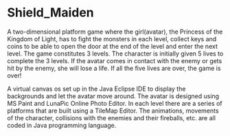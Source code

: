 # Shield_Maiden

A two-dimensional platform game where the girl(avatar), the Princess of the Kingdom of Light, has to fight the monsters in each level, collect keys and coins to be able to open the door at the end of the level and enter the next level. The game constitutes 3 levels. The character is initially given 5 lives to complete the 3 levels. If the avatar comes in contact with the enemy or gets hit by the enemy, she will lose a life. If all the five lives are over, the game is over!

A virtual canvas os set up in the Java Eclipse IDE to display the backgrounds and let the avatar move around.
The avatar is designed using MS Paint and LunaPic Online Photo Editor.
In each level there are a series of platforms that are built using a TileMap Editor.
The animations, movements of the character, collisions with the enemies and their fireballs, etc. are all coded in Java programming language.